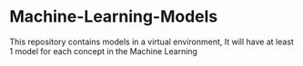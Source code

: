 # Machine-Learning-Models
This repository contains models in a virtual environment, It will have at least 1 model for each concept in the Machine Learning
